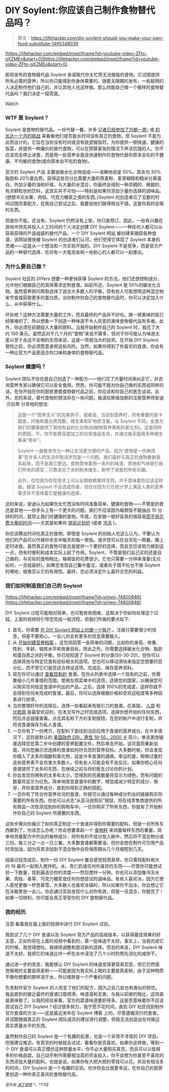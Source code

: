 # DIY Soylent:你应该自己制作食物替代品吗？

> 原文：<https://lifehacker.com/diy-soylent-should-you-make-your-own-food-substitute-1495348039>

 [https://lifehacker.com/embed/inset/iframe?id=youtube-video-ZFto-gXZMEo&start=0](https://lifehacker.com/embed/inset/iframe?id=youtube-video-ZFto-gXZMEo&start=0) 

即将发布的食物替代品 Soylent 承诺取代你太忙而无法做饭的食物。它试图提供所有必需的营养，所以你只能得到你身体需要的。随着无限期的发布，一些聪明的人决定制作他们自己的，并让其他人也这样做。那么你能自己做一个像样的食物替代品吗？我们决定一探究竟。

Watch

### WTF 是 Soylent？

Soylent 是食物的替代品。一份代替一餐。许多 [记者已经参加了为期一周-](http://www.forbes.com/sites/calebmelby/2013/06/10/a-week-without-real-food-i-survived-and-learned-to-enjoy-soylent/) 或 [的长达一个月的挑战](http://www.youtube.com/watch?v=t8NCigh54jg) 来看看他们是否能长时间没有真正的食物，但 Soylent 不是为此而设计的。它旨在当你没有时间或没有欲望做饭时，为你提供一顿快速、健康的饭菜，并提供一种廉价的替代食物，可以在预算紧张的情况下养活饥饿的人。你不应该完全停止进食，而是用一些营养全面且快速制作的食物代替你原本会吃的不健康、不均衡的食物(或你原本会不吃的食物)。

官方的 Soylent 产品 主要由碳水化合物组成——准确地说是 50%。其余为 30%脂肪和 20%蛋白质。获得这些百分比需要大量的燕麦粉、麦芽糊精和糙米分离蛋白，外加少量的油和纤维。与大量的水混合，你最终会得到一种浓稠的、微甜的、有点颗粒状的饮料，这其实并不可怕——特别是如果你添加少量你选择的调味品。(想想冷冻水果、肉桂、巧克力糖浆之类的东西。)Soylent 的创造者花了无数的时间试图完善配方，在我自己尝试之后，我要说他们做得相当不错。这是你真的会喝的东西。

但是你不能。还没有。Soylent 仍然没有上架，你只能预订。因此，一些有兴趣在游戏中领先并投入人工时间的个人决定创建 DIY Soylent——一种任何人都可以从容易获得的产品组装的替代产品。一个 DIY Soylent 网站 被创建来跟踪各种食谱，该网站很快被 Soylent 的创造者们认可。他们觉得它体现了 Soylent 本身的灵魂——这是从一个想法和一次实验开始的。DIY Soylent 不是竞争，而是官方产品的一种替代选择，任何有一大笔现金和一些耐心的人都可以一起推出。

### 为什么要自己做？

Soylent 社区的 DIYers 想要一种更快获得 Soylent 的方法。他们还想控制成分，允许他们根据自己的具体需求定制食谱。如前所述，Soylent 是 50%的碳水化合物。虽然营养顾问帮助选择了适合大多数人的平衡，但有些人可能想用这种混合物来节食或获取更多的蛋白质。当你制作你自己的食物替代品时，你可以决定加入什么，从中获得什么。

坏处呢？这种方法需要大量的工作，而且最终的产品并不好吃。做一顿美味的饭已经够难的了，所以想象一下创造一种味道不令人厌恶的液体食物替代品有多难。此外，你必须在前期投入大量的原料。当我开始制作自己的 Soylent 时，我花了大约 150 美元。虽然这对于几个月的“食物”来说不算多，但对于你可能认为味道太差以至于永远不会喝的东西来说，这是一项相当大的投资。在开始 DIY Soylent 冒险之前，你必须愿意承担这些风险。当然，如果你得到了你喜欢的食谱，你会有一种比官方产品更适合你口味和身体的食物替代品。

### Soylent 健康吗？

Soylent 团队不仅仅是自己创造了一种配方——他们花了大量时间来纠正它，并咨询营养专家以确保它可以安全食用。然而，你可能不能对你自己做的东西说同样的话，在你开始在你的厨房里做食物替代品之前，你应该和你自己的医生谈谈。此外，总的来说，替代食物的想法存在一些问题。我请拉斯维加斯的注册营养师安迪·贝拉蒂 分享他的想法:

> 这是一个“营养主义”的完美例子，或者说，当谈到营养时，所有重要的是卡路里，纤维和蛋白质克数，维生素和矿物质含量。与 Soylent 不同，全食为我们的健康提供了其他有益的化合物(如植物营养素和抗氧化剂)。这是同样的原因，不，你不能靠高度加工的垃圾食品生存，并通过每天服用多种维生素来“弥补”。
> 
> Soylent 一直被宣传为一种让生活更方便的产品，因为“食物是一件麻烦事”在许多人的生活中取消烹饪是一个问题。我们最好与真正的食物重新联系起来，而不是离它更远。食物意味着用一系列的味道、质地和气味吸引我们所有的感官；只靠混合了水的粉末维生，剥夺了进食的所有乐趣。
> 
> 此外，仅仅因为你在技术上可以长期依赖某样东西，并不意味着你应该这样做。据说 Soylent 不会造成伤害，但仅仅因为它在统计学上满足人类的营养需求并不意味着它是健康的选择。

总的来说，安迪认为如果你太忙而没有时间准备简单、健康的食物——不管是奶昔还是其他——你手头上有一个更大的问题。我们不应该因为每顿饭不能抽出 10 分钟的时间，就禁止我们吃健康的食物。毕竟，在家做一顿好饭真的很容易[而不用花费大量的时间](http://lifehacker.com/healthy-eating-for-people-who-hate-cooking-5890818)——尤其是如果你 [提前计划好](http://lifehacker.com/how-to-plan-your-weekly-meals-stress-free-30791921) (或者 [冷冻](http://lifehacker.com/make-46-meals-for-under-100-in-4-hours-1480339310) )。

你应该腾出时间吃真正的食物。即使是 Soylent 的创始人也这么认为，不要认为他们的产品可以代替你余生中每天的每一顿饭。或许您可以在白天吃一两餐，晚上定时进食。虽然真正的食物可能总是提供一个更好的选择，而且您应该努力做到这一点，但有时便利和成本实际上起了作用。Soylent，不管是我们自己买的还是自己做的，与实际的食物相比，每顿饭的花费很少。它也只需要一分钟来准备(无论如何，一旦组装好)。如果您发现自己囊中羞涩，或者处于既不吃也不做 Soylent 的境地，很难否认它的有用性。最终，您必须决定什么最符合您的利益。

### 我们如何制造我们自己的 Soylent

 [https://lifehacker.com/embed/inset/iframe?id=vimeo-74800846](https://lifehacker.com/embed/inset/iframe?id=vimeo-74800846) 

DIY Soylent 过程可能相对简单，也可能有些困难，这取决于你如何处理这个过程。上面的视频将引导您完成一般流程，但我们所做的要点如下:

1.  首先，你需要 [在 DIY Soylent 网站上创建一个账户](http://diy.soylent.me/signup) 。注册只需要很少的信息，但是不要担心，一会儿你会有更多的信息需要输入。
2.  从 [开始创建营养档案](http://diy.soylent.me/nutrient-profiles/calculator) 。这包括回答一些简单的问题，比如你的身高、体重、性别、年龄、锻炼水平和体重目标。除此之外，你需要选择碳水化合物、脂肪和蛋白质之间的平衡。你已经知道了 Soylent 的分类(50-30-20)，但你可以选择其他与特定饮食和目标相关的选项。您也可以移动滑块来指定您想要的百分比，而不管它们是否适合预设选项。完成后，保存营养资料。
3.  现在你可以通过 [查看现有的](http://diy.soylent.me/recipes) 食谱。在你从列表中选择一个现有的之前，你需要缩小几件事情的范围。使用左侧菜单中的选项，选择您的国家，以确保您可以购买任何给定食谱中列出的产品。之后，选择 100%的完成度，这样你就不会得到任何未完成的食谱。最后，你可以选择根据价格和受欢迎程度等多种因素进行排序。
4.  当你整理好你的选择后，选择一些看起来有吸引力的食谱。在美国， [人周](http://diy.soylent.me/recipes/people-chow-222-make-your-farts-sparkle) 和 [光棍周](http://diy.soylent.me/recipes/basic-complete-soylent-bachelor-chow) 是最受欢迎的，在本文写作之时完成选项。选择你想开始的任何东西，然后点击链接查看。点击其名称下方的复制按钮，在您的帐户中进行复制，并将该食谱保存为私人食谱。
5.  一旦你有了一份拷贝，在配料下面找到当前应用于食谱的营养成分。在许多情况下，这将是默认的 [美国政府 DRI，男性 19-50，2000 卡](http://diy.soylent.me/nutrient-profiles/51e4e6ca7789bc0200000007) 简介。单击更改链接选择您在第二步中创建的营养配置文件，然后单击开始。该页面将重新加载，并向您展示您选择的食谱如何符合您的营养目标。大多数时候，你会发现你摄入了太多的烟酸和氯化物，这是许多食谱的通病。幸运的是，稍微过量的这些营养素不会伤害大多数人，但有些人可能会有不良反应。如果你担心任何食谱提供了太多的东西，在继续之前与你的医生讨论你的计划。
6.  你会发现你拥有的太多和太少。您得到的完美数量将显示为绿色，而有问题的数量将显示为红色。简单地改变食谱中的数字，增加或减少特定的成分，保存，并检查营养成分，直到你得到正确的搭配。
7.  一旦你有了符合你营养状况的食谱，你就可以通过每种成分列出的链接购买你需要的所有东西。你也可以点击“从亚马逊购买”按钮，将在线零售商提供的所有商品一次性添加到你的购物车中。一旦你购买了所有东西，你就有了开始制作你自己的 Soylent 所需要的东西。

这些步骤向你展示了如何真正制定一个食谱并得到你需要的配料，但是一旦所有东西都到了，你该怎么办呢？你会想要拿起一个 [食物秤](https://www.amazon.com/dp/B004164SRA?asc_campaign=InlineText&asc_refurl=https://lifehacker.com/diy-soylent-should-you-make-your-own-food-substitute-1495348039&asc_source=&linkCode=ogi&psc=1&smid=ATVPDKIKX0DER&tag=kinjalifehackerlink-20&th=1) 来测量每样东西的重量。简单地测量配方中列出的每种成分，将所有的干成分放入碗中，然后将干混合物分成三份。每三分之一占一日三餐。大多数食谱都需要油，但你会想在制作可饮用产品时添加油，因为将其添加到干混合物中会将保质期从几个月缩短到几天。

组装过程完成后，制作一份 DIY Soylent 餐会感觉轻而易举。你只需将配料和大约 16 盎司一起倒入搅拌机。水、杏仁奶或任何你喜欢的东西——尽管你可能想试验一下数量，找到最适合你的浓度——然后搅拌一分钟。你也可以添加像冷冻水果、肉桂、香草、巧克力糖浆或任何你想尝试的调味品。有些人喜欢冰，因为它使人感觉更像一杯思慕雪。大多数人也喜欢冰镇的，所以如果你不加冰，你会想让它在冰箱里放一会儿。你会通过实验发现什么对你有效，但是一旦混合，你就完了！如果一切顺利，你可能会真正享受你的 DIY 食物替代品。

### 我的经历

注意:看着我在最上面的视频中进行 DIY Soylent 试验。

我尝试了几个 DIY 食谱以及 Soylent 官方产品的高级版本，以获得最佳效果的好主意。正如你将在上面的视频中看到的，第一批味道不太好。事实上，当我完成它的时候，我觉得想吐。我继续调整和尝试新的选择，但总的来说，DIY Soylent 味道不太好。我把它的味道比作一杯在水中浸泡了几个小时的预先消化的咸饼干。

通过进一步的改变，我能够让 DIY Soylent 的味道变得更容易忍受，但它仍然感觉我喝的主要是燕麦粉——可能是因为我实际上喝的主要是燕麦粉。由于这种物质不像你想要的那样溶于水，所以矮胖是一个严重的问题。

负责制作官方 Soylent 的人改变了他们的配方，因为之前几批也有类似的担忧。我品尝到的接近最终的食谱口感顺滑，味道温和无害。与我以前做的相比，这简直是美味极了。以我的经验来看，官方的菜谱味道要好得多。这是否意味着你不应该尝试自己 DIY Soylent？经过很多努力，我宁愿不花时间，直到 DIY 社区找到制作官方食谱的方法——这是最近发布在 Soylent 博客 上的。尽管遵循流行的食谱，并试图根据真正的 Soylent 团队成员的建议进行调整，但我无法创造出任何接近真实质量水平的东西。

虽然制作自己的 Soylent 是一个有趣的前景，也是一个非常不寻常的 DIY 项目，但我建议推迟。有真货的时候就去试试，看看你是否喜欢。如果你这样做，等到一个 DIY 食谱可以真正模仿这种质量水平。你不必大量购买真货，而且可以以低得多的价格品尝。自己动手制作需要相当高的资金投入，你不会想为你甚至不喜欢的东西添加大量的配料。也就是说，如果你有大把大把的零钱可以花，并且有相当多的时间，DIY Soylent 是一个有趣的实验。也许你会比我更幸运，在你自己的厨房里创造一种你真正喜欢的食物替代品。

<small>*音乐由*</small> [<small>*波丁顿熊*</small>](http://freemusicarchive.org/music/Podington_Bear/Egress/02_The_Pigeon_Strut) <small>*。*T15】</small>